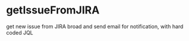 # getIssueFromJIRA
get new issue from JIRA broad and send email for notification, with hard coded JQL 
